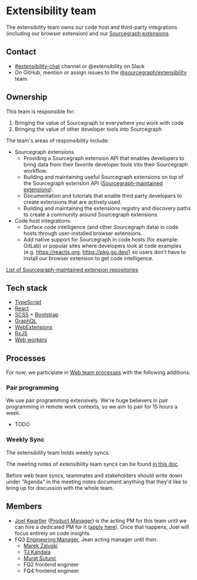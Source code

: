 # Extensibility team

The extensibility team owns our code host and third-party integrations (including our browser extension) and our [Sourcegraph extensions](https://docs.sourcegraph.com/extensions).

## Contact

- [#extensibility-chat](https://app.slack.com/client/T02FSM7DL/C01LZKLRF0C) channel or @extensibility on Slack
- On GitHub, mention or assign issues to the [@sourcegraph/extensibility](https://github.com/orgs/sourcegraph/teams/extensibility) team.

## Ownership

This team is responsible for:

1. Bringing the value of Sourcegraph to everywhere you work with code
1. Bringing the value of other developer tools into Sourcegraph

The team's areas of responsibility include:

- Sourcegraph extensions
  - Providing a Sourcegraph extension API that enables developers to bring data from their favorite developer tools into their Sourcegraph workflow.
  - Building and maintaining useful Sourcegraph extensions on top of the Sourcegraph extension API ([Sourcegraph-maintained extensions](https://docs.sourcegraph.com/dev/background-information/sourcegraph_extensions)).
  - Documentation and tutorials that enable third party developers to create extensions that are actively used.
  - Building and maintaining the extensions registry and discovery paths to create a community around Sourcegraph extensions.
- Code host integrations
  - Surface code intelligence (and other Sourcegraph data) in code hosts through user-installed browser extensions.
  - Add native support for Sourcegraph in code hosts (for example: GitLab) or popular sites where developers look at code examples (e.g. https://reactjs.org, https://pkg.go.dev/) so users don't have to install our browser extension to get code intelligence.

[List of Sourcegraph-maintained extension repositories](https://docs.sourcegraph.com/dev/background-information/sourcegraph_extensions)

## Tech stack

- [TypeScript](https://www.typescriptlang.org/)
- [React](https://reactjs.org/)
- [SCSS](https://sass-lang.com/) + [Bootstrap](https://getbootstrap.com/)
- [GraphQL](https://graphql.org/)
- [WebExtensions](https://developer.mozilla.org/en-US/docs/Mozilla/Add-ons/WebExtensions/API)
- [RxJS](https://rxjs-dev.firebaseapp.com/guide/overview)
- [Web workers](https://developer.mozilla.org/en-US/docs/Web/API/Web_Workers_API)

## Processes

For now, we participate in [Web team processes](../web/index#processes) with the following additions:

### Pair programming

We use pair programming extensively. We're huge believers in pair programming in remote work contexts, so we aim to pair for 15 hours a week.

- TODO

### Weekly Sync

The extensibility team holds weekly syncs.

The meeting notes of extensibility team syncs can be found [in this doc](https://docs.google.com/document/d/1apinxDIp2PdyDHjkr_nBuD7ykfzItVuTvWejiA66sjY/edit?ts=5fb7fd29#).

Before web team syncs, teammates and stakeholders should write down under "Agenda" in the meeting notes document anything that they'd like to bring up for discussion with the whole team.

## Members

- [Joel Kwartler](../../../company/team/index.md#joel-kwartler-he-him) ([Product Manager](../../product/roles/index.md#product-manager)) is the acting PM for this team until we can hire a dedicated PM for it ([apply here](https://jobs.lever.co/sourcegraph/254299f5-f91b-43e2-aa1a-3732963dd296)). Once that happens, Joel will focus entirely on code insights.
- FQ3 [Engineering Manager](../roles.md#engineering-manager), Jean acting manager until then.
  - [Marek Zaluski](../../../company/team/index.md#marek-zaluski)
  - [TJ Kandala](../../../company/team/index.md#tharuntej-kandala-he-him)
  - [Murat Sutunc](../../../company/team/index.md#murat-sutunc-he-him)
  - FQ2 frontend engineer
  - FQ4 frontend engineer

